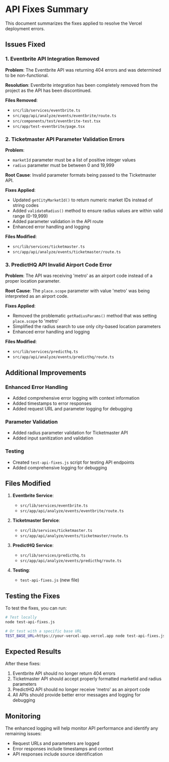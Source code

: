 # API Fixes Summary

This document summarizes the fixes applied to resolve the Vercel deployment errors.

## Issues Fixed

### 1. Eventbrite API Integration Removed

**Problem**: The Eventbrite API was returning 404 errors and was determined to be non-functional.

**Resolution**: Eventbrite integration has been completely removed from the project as the API has been discontinued.

**Files Removed**:
- `src/lib/services/eventbrite.ts`
- `src/app/api/analyze/events/eventbrite/route.ts`
- `src/components/test/eventbrite-test.tsx`
- `src/app/test-eventbrite/page.tsx`

### 2. Ticketmaster API Parameter Validation Errors

**Problem**: 
- `marketId` parameter must be a list of positive integer values
- `radius` parameter must be between 0 and 19,999

**Root Cause**: Invalid parameter formats being passed to the Ticketmaster API.

**Fixes Applied**:
- Updated `getCityMarketId()` to return numeric market IDs instead of string codes
- Added `validateRadius()` method to ensure radius values are within valid range (0-19,999)
- Added parameter validation in the API route
- Enhanced error handling and logging

**Files Modified**:
- `src/lib/services/ticketmaster.ts`
- `src/app/api/analyze/events/ticketmaster/route.ts`

### 3. PredictHQ API Invalid Airport Code Error

**Problem**: The API was receiving 'metro' as an airport code instead of a proper location parameter.

**Root Cause**: The `place.scope` parameter with value 'metro' was being interpreted as an airport code.

**Fixes Applied**:
- Removed the problematic `getRadiusParams()` method that was setting `place.scope` to 'metro'
- Simplified the radius search to use only city-based location parameters
- Enhanced error handling and logging

**Files Modified**:
- `src/lib/services/predicthq.ts`
- `src/app/api/analyze/events/predicthq/route.ts`

## Additional Improvements

### Enhanced Error Handling
- Added comprehensive error logging with context information
- Added timestamps to error responses
- Added request URL and parameter logging for debugging

### Parameter Validation
- Added radius parameter validation for Ticketmaster API
- Added input sanitization and validation

### Testing
- Created `test-api-fixes.js` script for testing API endpoints
- Added comprehensive logging for debugging

## Files Modified

1. **Eventbrite Service**:
   - `src/lib/services/eventbrite.ts`
   - `src/app/api/analyze/events/eventbrite/route.ts`

2. **Ticketmaster Service**:
   - `src/lib/services/ticketmaster.ts`
   - `src/app/api/analyze/events/ticketmaster/route.ts`

3. **PredictHQ Service**:
   - `src/lib/services/predicthq.ts`
   - `src/app/api/analyze/events/predicthq/route.ts`

4. **Testing**:
   - `test-api-fixes.js` (new file)

## Testing the Fixes

To test the fixes, you can run:

```bash
# Test locally
node test-api-fixes.js

# Or test with a specific base URL
TEST_BASE_URL=https://your-vercel-app.vercel.app node test-api-fixes.js
```

## Expected Results

After these fixes:
1. Eventbrite API should no longer return 404 errors
2. Ticketmaster API should accept properly formatted marketId and radius parameters
3. PredictHQ API should no longer receive 'metro' as an airport code
4. All APIs should provide better error messages and logging for debugging

## Monitoring

The enhanced logging will help monitor API performance and identify any remaining issues:
- Request URLs and parameters are logged
- Error responses include timestamps and context
- API responses include source identification
